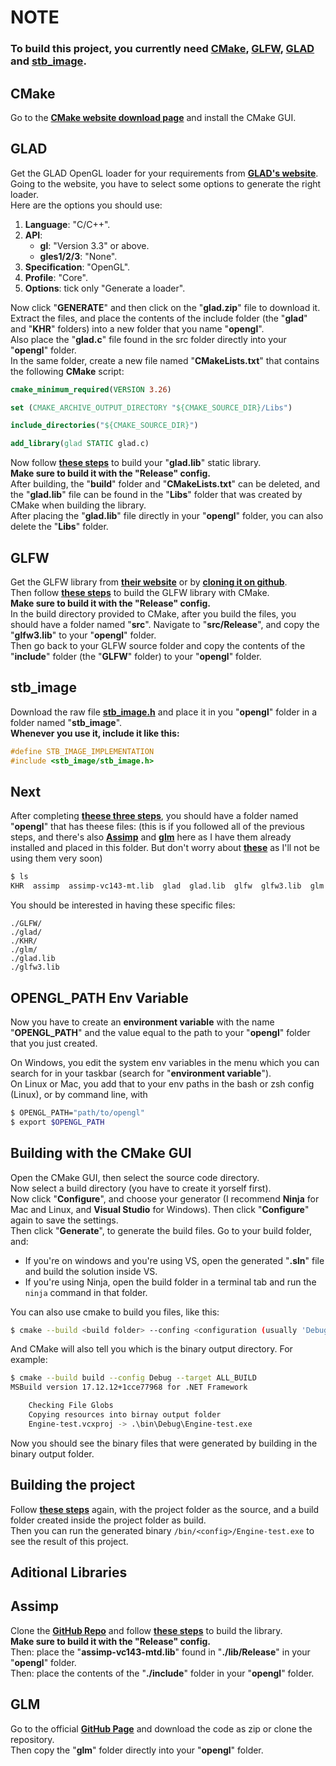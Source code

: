 # **NOTE**

### To build this project, you currently need **[CMake](https://cmake.org/)**, **[GLFW](https://www.glfw.org/)**, **[GLAD](https://glad.dav1d.de/)** and **[stb_image](https://github.com/nothings/stb/blob/master/stb_image.h)**.  

## CMake

Go to the **[CMake website download page](https://cmake.org/download/)** and install the CMake GUI.  

## GLAD

Get the GLAD OpenGL loader for your requirements from **[GLAD's website](https://glad.dav1d.de/)**.  
Going to the website, you have to select some options to generate the right loader.  
Here are the options you should use:
1. **Language**: "C/C++".
2. **API**:
    - **gl**: "Version 3.3" or above.
    - **gles1/2/3**: "None".
3. **Specification**: "OpenGL".
4. **Profile**: "Core".
5. **Options**: tick only "Generate a loader".  

Now click "**GENERATE**" and then click on the "**glad.zip**" file to download it.  
Extract the files, and place the contents of the include folder (the "**glad**" and "**KHR**" folders) into a new folder that you name "**opengl**".  
Also place the "**glad.c**" file found in the src folder directly into your "**opengl**" folder.  
In the same folder, create a new file named "**CMakeLists.txt**" that contains the following **CMake** script:  
```cmake
cmake_minimum_required(VERSION 3.26)

set (CMAKE_ARCHIVE_OUTPUT_DIRECTORY "${CMAKE_SOURCE_DIR}/Libs")

include_directories("${CMAKE_SOURCE_DIR}")

add_library(glad STATIC glad.c)
```
Now follow **[these steps](#building-with-the-cmake-gui)** to build your "**glad.lib**" static library.  
**Make sure to build it with the "Release" config.**  
After building, the "**build**" folder and "**CMakeLists.txt**" can be deleted, and the "**glad.lib**" file can be found in the "**Libs**" folder that was created by CMake when building the library.  
After placing the "**glad.lib**" file directly in your "**opengl**" folder, you can also delete the "**Libs**" folder.

## GLFW

Get the GLFW library from **[their website](https://www.glfw.org/)** or by **[cloning it on github](https://github.com/glfw/glfw)**.  
Then follow **[these steps](#building-with-the-cmake-gui)** to build the GLFW library with CMake.  
**Make sure to build it with the "Release" config.**     
In the build directory provided to CMake, after you build the files, you should have a folder named "**src**".
Navigate to "**src/Release**", and copy the "**glfw3.lib**" to your "**opengl**" folder.  
Then go back to your GLFW source folder and copy the contents of the "**include**" folder (the "**GLFW**" folder) to your "**opengl**" folder.

## stb_image

Download the raw file **[stb_image.h](https://github.com/nothings/stb/blob/master/stb_image.h)** and place it in you "**opengl**" folder in a folder named "**stb_image**".  
**Whenever you use it, include it like this:**
```cpp
#define STB_IMAGE_IMPLEMENTATION
#include <stb_image/stb_image.h>
```

## Next

After completing **[theese three steps](#cmake)**, you should have a folder named "**opengl**" that has theese files: (this is if you followed all of the previous steps, and there's also **[Assimp](#assimp)** and **[glm](#glm)** here as I have them already installed and placed in this folder. But don't worry about **[these](#aditional-libraries)** as I'll not be using them very soon) 
```bash
$ ls
KHR  assimp  assimp-vc143-mt.lib  glad  glad.lib  glfw  glfw3.lib  glm  stb_image 
```
You should be interested in having these specific files:  
```
./GLFW/
./glad/
./KHR/
./glm/
./glad.lib
./glfw3.lib
```
## OPENGL_PATH Env Variable

Now you have to create an **environment variable** with the name "**OPENGL_PATH**" and the value equal to the path to your "**opengl**" folder that you just created.    

On Windows, you edit the system env variables in the menu which you can search for in your taskbar (search for "**environment variable**").  
On Linux or Mac, you add that to your env paths in the bash or zsh config (Linux), or by command line, with  
```bash
$ OPENGL_PATH="path/to/opengl"
$ export $OPENGL_PATH
```

## Building with the CMake GUI
Open the CMake GUI, then select the source code directory.  
Now select a build directory (you have to create it yorself first).  
Now click "**Configure**", and choose your generator (I recommend **Ninja** for Mac and Linux, and **Visual Studio** for Windows). Then click "**Configure**" again to save the settings.  
Then click "**Generate**", to generate the build files.
Go to your build folder, and:  
- If you're on windows and you're using VS, open the generated "**.sln**" file and build the solution inside VS.
- If you're using Ninja, open the build folder in a terminal tab and run the `ninja` command in that folder.  

You can also use cmake to build you files, like this:  
```bash
$ cmake --build <build folder> --confing <configuration (usually 'Debug' or 'Release')> --target <if generator is Ninja: 'all'; if generator is VS: 'ALL_BUILD'>  
```

And CMake will also tell you which is the binary output directory. For example:  
```bash
$ cmake --build build --config Debug --target ALL_BUILD
MSBuild version 17.12.12+1cce77968 for .NET Framework

    Checking File Globs
    Copying resources into birnay output folder
    Engine-test.vcxproj -> .\bin\Debug\Engine-test.exe
```
  
Now you should see the binary files that were generated by building in the binary output folder.  

## Building the project
Follow **[these steps](#building-with-the-cmake-gui)** again, with the project folder as the source, and a build folder created inside the project folder as build.  
Then you can run the generated binary `/bin/<config>/Engine-test.exe` to see the result of this project.  

## Aditional Libraries

## Assimp

Clone the **[GitHub Repo](https://github.com/assimp/assimp)** and follow **[these steps](#building-with-the-cmake-gui)** to build the library.  
**Make sure to build it with the "Release" config.**  
Then: place the "**assimp-vc143-mtd.lib**" found in "**./lib/Release**" in your "**opengl**" folder.  
Then: place the contents of the "**./include**" folder in your "**opengl**" folder.

## GLM

Go to the official **[GitHub Page](https://github.com/g-truc/glm)** and download the code as zip or clone the repository.  
Then copy the "**glm**" folder directly into your "**opengl**" folder.